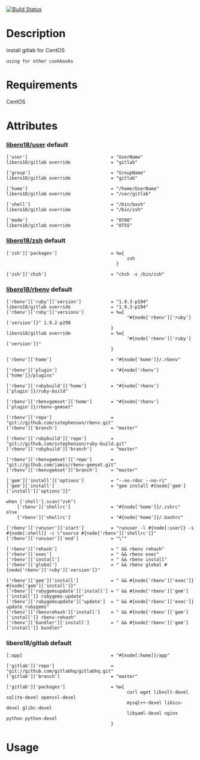 [![Build Status](https://secure.travis-ci.org/libero18/gitlab.png)](http://travis-ci.org/libero18/gitlab)

Description
===========
install gitlab for CentOS

    using for other cookbooks


Requirements
============
CentOS


Attributes
==========
### [libero18/user](https://github.com/libero18/user) default

    ['user']                               = "UserName"
    libero18/gitlab override               = "gitlab"

    ['group']                              = "GroupName"
    libero18/gitlab override               = "gitlab"

    ['home']                               = "/home/UserName"
    libero18/gitlab override               = "/var/gitlab"

    ['shell']                              = "/bin/bash"
    libero18/gitlab override               = "/bin/zsh"

    ['mode']                               = "0700"
    libero18/gitlab override               = "0755"


### [libero18/zsh](https://github.com/libero18/zsh) default

    ['zsh']['packages']                    = %w{
                                                 zsh
                                             }

    ['zsh']['chsh']                        = "chsh -s /bin/zsh"


### [libero18/rbenv](https://github.com/libero18/rbenv) default

    ['rbenv']['ruby']['version']           = "1.9.3-p194"
    libero18/gitlab override               = "1.9.3-p194"
    ['rbenv']['ruby']['versions']          = %w{
                                                 "#{node['rbenv']['ruby']['version']}" 1.9.2-p290
                                           }
    libero18/gitlab override               = %w{
                                                 "#{node['rbenv']['ruby']['version']}"
                                           }

    ['rbenv']['home']                      = "#{node['home']}/.rbenv"

    ['rbenv']['plugin']                    = "#{node['rbenv']['home']}/plugins"

    ['rbenv']['rubybuild']['home']         = "#{node['rbenv']['plugin']}/ruby-build"

    ['rbenv']['rbenvgemset']['home']       = "#{node['rbenv']['plugin']}/rbenv-gemset"

    ['rbenv']['repo']                      = "git://github.com/sstephenson/rbenv.git"
    ['rbenv']['branch']                    = "master"

    ['rbenv']['rubybuild']['repo']         = "git://github.com/sstephenson/ruby-build.git"
    ['rbenv']['rubybuild']['branch']       = "master"

    ['rbenv']['rbenvgemset']['repo']       = "git://github.com/jamis/rbenv-gemset.git"
    ['rbenv']['rbenvgemset']['branch']     = "master"

    ['gem']['install']['options']          = "--no-rdoc --no-ri"
    ['gem']['install']                     = "gem install #{node['gem']['install']['options']}"

    when ['shell'].scan("zsh")
        ['rbenv']['shellrc']               = "#{node['home']}/.zshrc"
    else
        ['rbenv']['shellrc']               = "#{node['home']}/.bashrc"

    ['rbenv']['runuser']['start']          = "runuser -l #{node[:user]} -s #{node[:shell]} -c \"source #{node['rbenv']['shellrc']}"
    ['rbenv']['runuser']['end']            = "\""

    ['rbenv']['rehash']                    = " && rbenv rehash"
    ['rbenv']['exec']                      = " && rbenv exec"
    ['rbenv']['install']                   = " && rbenv install"
    ['rbenv']['global']                    = " && rbenv global #{node['rbenv']['ruby']['version']}"

    ['rbenv']['gem']['install']            = " && #{node['rbenv']['exec']} #{node['gem']['install']}"
    ['rbenv']['rubygemsupdate']['install'] = " && #{node['rbenv']['gem']['install']} rubygems-update"
    ['rbenv']['rubygemsupdate']['update']  = " && #{node['rbenv']['exec']} update_rubygems"
    ['rbenv']['rbenvrehash']['install']    = " && #{node['rbenv']['gem']['install']} rbenv-rehash"
    ['rbenv']['bundler']['install']        = " && #{node['rbenv']['gem']['install']} bundler"


### libero18/gitlab default

    [:app]                                 = "#{node[:home]}/app"

    ['gitlab']['repo']                     = "git://github.com/gitlabhq/gitlabhq.git"
    ['gitlab']['branch']                   = "master"

    ['gitlab']['packages']                 = %w{
                                                 curl wget libxslt-devel sqlite-devel openssl-devel
                                                 mysql++-devel libicu-devel glibc-devel
                                                 libyaml-devel nginx python python-devel
                                           }


Usage
=====


